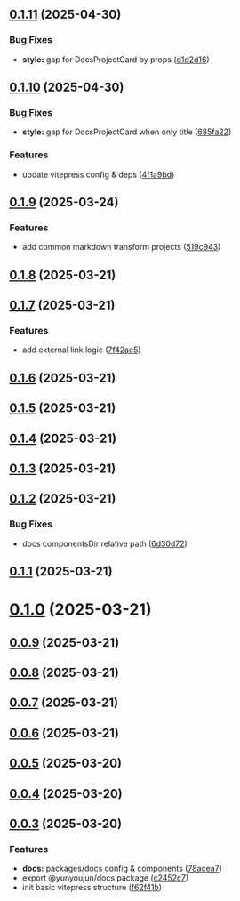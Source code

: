 ## [0.1.11](https://github.com/YunYouJun/docs/compare/v0.1.10...v0.1.11) (2025-04-30)


### Bug Fixes

* **style:** gap for DocsProjectCard by props ([d1d2d16](https://github.com/YunYouJun/docs/commit/d1d2d165e0054cc23dabebcf8d8f6ad540fc2077))



## [0.1.10](https://github.com/YunYouJun/docs/compare/v0.1.9...v0.1.10) (2025-04-30)


### Bug Fixes

* **style:** gap for DocsProjectCard when only title ([685fa22](https://github.com/YunYouJun/docs/commit/685fa22ce3d61f62ecede233273008bd58dc9a50))


### Features

* update vitepress config & deps ([4f1a9bd](https://github.com/YunYouJun/docs/commit/4f1a9bd01a79c50815c2c4735f85e63e24f2e094))



## [0.1.9](https://github.com/YunYouJun/docs/compare/v0.1.8...v0.1.9) (2025-03-24)


### Features

* add common markdown transform projects ([519c943](https://github.com/YunYouJun/docs/commit/519c943fe0176b735f68e18a484ef38fd24a69cb))



## [0.1.8](https://github.com/YunYouJun/docs/compare/v0.1.7...v0.1.8) (2025-03-21)



## [0.1.7](https://github.com/YunYouJun/docs/compare/v0.1.6...v0.1.7) (2025-03-21)


### Features

* add external link logic ([7f42ae5](https://github.com/YunYouJun/docs/commit/7f42ae546c6204cbb2ef20415ee2c07153a3c9f0))



## [0.1.6](https://github.com/YunYouJun/docs/compare/v0.1.5...v0.1.6) (2025-03-21)



## [0.1.5](https://github.com/YunYouJun/docs/compare/v0.1.4...v0.1.5) (2025-03-21)



## [0.1.4](https://github.com/YunYouJun/docs/compare/v0.1.3...v0.1.4) (2025-03-21)



## [0.1.3](https://github.com/YunYouJun/docs/compare/v0.1.2...v0.1.3) (2025-03-21)



## [0.1.2](https://github.com/YunYouJun/docs/compare/v0.1.1...v0.1.2) (2025-03-21)


### Bug Fixes

* docs componentsDir relative path ([6d30d72](https://github.com/YunYouJun/docs/commit/6d30d72a18f10dd43fcdcea7a85d5c07d96727f9))



## [0.1.1](https://github.com/YunYouJun/docs/compare/v0.1.0...v0.1.1) (2025-03-21)



# [0.1.0](https://github.com/YunYouJun/docs/compare/v0.0.9...v0.1.0) (2025-03-21)



## [0.0.9](https://github.com/YunYouJun/docs/compare/v0.0.8...v0.0.9) (2025-03-21)



## [0.0.8](https://github.com/YunYouJun/docs/compare/v0.0.7...v0.0.8) (2025-03-21)



## [0.0.7](https://github.com/YunYouJun/docs/compare/v0.0.6...v0.0.7) (2025-03-21)



## [0.0.6](https://github.com/YunYouJun/docs/compare/v0.0.5...v0.0.6) (2025-03-21)



## [0.0.5](https://github.com/YunYouJun/docs/compare/v0.0.4...v0.0.5) (2025-03-20)



## [0.0.4](https://github.com/YunYouJun/docs/compare/v0.0.3...v0.0.4) (2025-03-20)



## [0.0.3](https://github.com/YunYouJun/docs/compare/f62f41b0e9faeb82de950d153c013667e966b610...v0.0.3) (2025-03-20)


### Features

* **docs:** packages/docs config & components ([78acea7](https://github.com/YunYouJun/docs/commit/78acea785ca4f4ccdfd841c6e0f7b4a3a3cfac6b))
* export @yunyoujun/docs package ([c2452c7](https://github.com/YunYouJun/docs/commit/c2452c7cc4c47822e8745f3864c6786b6d38bda5))
* init basic vitepress structure ([f62f41b](https://github.com/YunYouJun/docs/commit/f62f41b0e9faeb82de950d153c013667e966b610))



